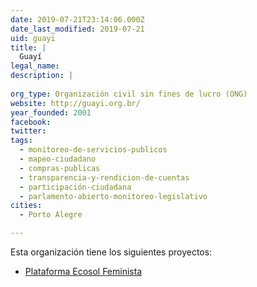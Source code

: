 ```yaml
---
date: 2019-07-21T23:14:06.000Z
date_last_modified: 2019-07-21
uid: guayi
title: |
  Guayí
legal_name: 
description: |
  
org_type: Organización civil sin fines de lucro (ONG)
website: http://guayi.org.br/
year_founded: 2001
facebook: 
twitter: 
tags:
  - monitoreo-de-servicios-publicos
  - mapeo-ciudadano
  - compras-publicas
  - transparencia-y-rendicion-de-cuentas
  - participación-ciudadana
  - parlamento-abierto-monitoreo-legislativo
cities: 
  - Porto Alegre

---
```


Esta organización tiene los siguientes proyectos:

- [Plataforma Ecosol Feminista](/proyectos/plataforma-ecosol-feminista)
